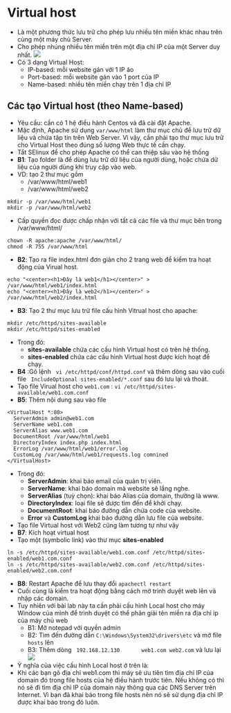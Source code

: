 # Virtual host
- Là một phương thức lưu trữ cho phép lưu nhiều tên miền khác nhau trên cùng một máy chủ Server. 
- Cho phép nhúng nhiều tên miền trên một địa chỉ IP của một Server duy nhất.
![](https://imgur.com/bm1xfUx.png)
- Có 3 dạng Virtual Host:
  - IP-based: mỗi website gán với 1 IP ảo
  - Port-based: mỗi website gán vào 1 port của IP
  - Name-based: nhiều tên miền chạy trên 1 địa chỉ IP 
## Các tạo Virtual host (theo Name-based)
- Yêu cầu: cần có 1 hệ điều hành Centos và đã cài đặt Apache.
- Mặc định, Apache sử dụng `var/www/html` làm thư mục chủ để lưu trữ dữ liệu và chứa tập tin trên Web Server. Vì vậy, cần phải tạo thư mục lưu trữ cho Virtual Host theo đúng số lượng Web thực tế cần chạy.
- Tắt SElinux để cho phép Apache có thể can thiệp sâu vào hệ thống
- **B1**: Tạo folder là để dùng lưu trữ dữ liệu của người dùng, hoặc chứa dữ liệu của người dùng khi truy cập vào web.
- VD: tạo 2 thư mục gồm 
  - /var/www/html/web1 
  - /var/www/html/web2
```
mkdir -p /var/www/html/web1
mkdir -p /var/www/html/web2
```
  - Cấp quyền đọc được chấp nhận với tất cả các file và thư mục bên trong /var/www/html/
```
chown -R apache:apache /var/www/html/
chmod -R 755 /var/www/html
```
- **B2**: Tạo ra file index.html đơn giản cho 2 trang web để kiểm tra hoạt động của Virual host.
```
echo "<center><h1>Đây là web1</h1></center>" > /var/www/html/web1/index.html
echo "<center><h1>Đây là web2</h1></center>" > /var/www/html/web2/index.html
```
- **B3**: Tạo 2 thư mục lưu trữ file cấu hình Vitrual host cho apache:
```
mkdir /etc/httpd/sites-available
mkdir /etc/httpd/sites-enabled
```
  - Trong đó: 
    - **sites-available** chứa các cấu hình Virtual host có trên hệ thống.
    - **sites-enabled** chứa các cấu hình Virtual host được kích hoạt để chạy.
- **B4** :Gõ lệnh ` vi /etc/httpd/conf/httpd.conf` và thêm dòng sau vào cuối file
` IncludeOptional sites-enabled/*.conf` sau đó lưu lại và thoát.
- Tạo file Virual host cho `web1.com` :
`vi /etc/httpd/sites-available/web1.com.conf`
- **B5**: Thêm nội dung sau vào file
``` 
<VirtualHost *:80>
  ServerAdmin admin@web1.com
  ServerName web1.com
  ServerAlias www.web1.com
  DocumentRoot /var/www/html/web1
  DirectoryIndex index.php index.html
  ErrorLog /var/www/html/web1/error.log
  CustomLog /var/www/html/web1/requests.log comnined
</VirtualHost>
```
- Trong đó:
  - **ServerAdmin**: khai báo email của quản trị viên.
  - **ServerName**: khai báo domain mà website sẽ lắng nghe.
  - **ServerAlias** (tuỳ chọn): khai báo Alias của domain, thường là www.
  - **DirectoryIndex**: loại file sẽ được tìm đến để khởi chạy.
  - **DocumentRoot**: khai báo đường dẫn chứa code của website.
  - **Error** và **CustomLog** khai báo đường dẫn lưu file của website.
- Tạo file Virtual host với Web2 cũng làm tương tự như vậy
- **B7**: Kích hoạt virtual host
 - Tạo một (symbolic link) vào thư mục **sites-enabled**
```
ln -s /etc/httpd/sites-available/web1.com.conf /etc/httpd/sites-enabled/web1.com.conf
ln -s /etc/httpd/sites-available/web2.com.conf /etc/httpd/sites-enabled/web2.com.conf
```
- **B8**: Restart Apache để lưu thay đổi `apachectl restart`
- Cuối cùng là kiểm tra hoạt động bằng cách mở trình duyệt web lên và nhập các domain.
- Tuy nhiên với bài lab này ta cần phải cấu hình Local host cho máy Window của mình để trình duyệt có thể phân giải tên miền ra địa chỉ ip của máy chủ web
  - B1: Mở notepad với quyền admin
  - B2: Tìm đến đường dẫn  `C:\Windows\System32\drivers\etc` và mở file `hosts` lên
  - B3: Thêm dòng `	192.168.12.130       web1.com web2.com` và lưu lại
![](https://imgur.com/89jYPCR.png)
- Ý nghĩa của việc cấu hình Local host ở trên là: 
 - Khi các bạn gõ địa chỉ web1.com thì máy sẽ ưu tiên tìm địa chỉ IP của domain đó trong file hosts của hệ điều hành trước tiên. Nếu không có thì nó sẽ đi tìm địa chỉ IP của domain này thông qua các DNS Server trên Internet. Vì bạn đã khai báo trong file hosts nên nó sẽ sử dụng địa chỉ IP được khai báo trong đó luôn.